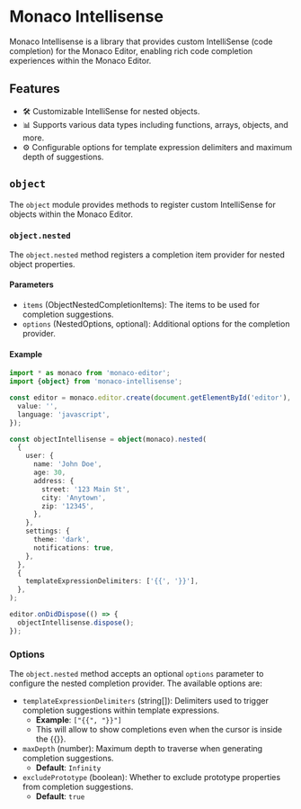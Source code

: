 # Monaco Intellisense

Monaco Intellisense is a library that provides custom IntelliSense (code completion) for the Monaco Editor, enabling rich code completion experiences within the Monaco Editor.

## Features

- 🛠️ Customizable IntelliSense for nested objects.
- 📊 Supports various data types including functions, arrays, objects, and more.
- ⚙️ Configurable options for template expression delimiters and maximum depth of suggestions.

## `object`

The `object` module provides methods to register custom IntelliSense for objects within the Monaco Editor.

### `object.nested`

The `object.nested` method registers a completion item provider for nested object properties.

#### Parameters

- `items` (ObjectNestedCompletionItems): The items to be used for completion suggestions.
- `options` (NestedOptions, optional): Additional options for the completion provider.

#### Example

```typescript
import * as monaco from 'monaco-editor';
import {object} from 'monaco-intellisense';

const editor = monaco.editor.create(document.getElementById('editor'), {
  value: '',
  language: 'javascript',
});

const objectIntellisense = object(monaco).nested(
  {
    user: {
      name: 'John Doe',
      age: 30,
      address: {
        street: '123 Main St',
        city: 'Anytown',
        zip: '12345',
      },
    },
    settings: {
      theme: 'dark',
      notifications: true,
    },
  },
  {
    templateExpressionDelimiters: ['{{', '}}'],
  },
);

editor.onDidDispose(() => {
  objectIntellisense.dispose();
});
```

### Options

The `object.nested` method accepts an optional `options` parameter to configure the nested completion provider. The available options are:

- `templateExpressionDelimiters` (string[]): Delimiters used to trigger completion suggestions within template expressions.
  - **Example**: `["{{", "}}"]`
  - This will allow to show completions even when the cursor is inside the {{}}.
- `maxDepth` (number): Maximum depth to traverse when generating completion suggestions.
  - **Default**: `Infinity`
- `excludePrototype` (boolean): Whether to exclude prototype properties from completion suggestions.
  - **Default**: `true`
